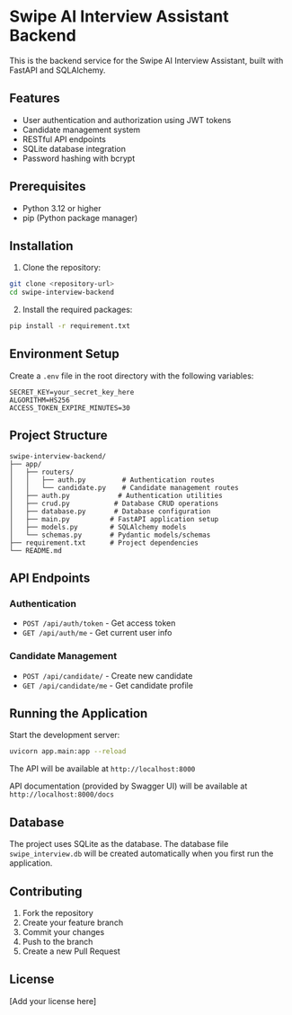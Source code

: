 # Swipe AI Interview Assistant Backend

This is the backend service for the Swipe AI Interview Assistant, built with FastAPI and SQLAlchemy.

## Features

- User authentication and authorization using JWT tokens
- Candidate management system
- RESTful API endpoints
- SQLite database integration
- Password hashing with bcrypt

## Prerequisites

- Python 3.12 or higher
- pip (Python package manager)

## Installation

1. Clone the repository:
```bash
git clone <repository-url>
cd swipe-interview-backend
```

2. Install the required packages:
```bash
pip install -r requirement.txt
```

## Environment Setup

Create a `.env` file in the root directory with the following variables:
```
SECRET_KEY=your_secret_key_here
ALGORITHM=HS256
ACCESS_TOKEN_EXPIRE_MINUTES=30
```

## Project Structure

```
swipe-interview-backend/
├── app/
│   ├── routers/
│   │   ├── auth.py         # Authentication routes
│   │   └── candidate.py    # Candidate management routes
│   ├── auth.py            # Authentication utilities
│   ├── crud.py           # Database CRUD operations
│   ├── database.py       # Database configuration
│   ├── main.py          # FastAPI application setup
│   ├── models.py        # SQLAlchemy models
│   └── schemas.py       # Pydantic models/schemas
├── requirement.txt      # Project dependencies
└── README.md
```

## API Endpoints

### Authentication
- `POST /api/auth/token` - Get access token
- `GET /api/auth/me` - Get current user info

### Candidate Management
- `POST /api/candidate/` - Create new candidate
- `GET /api/candidate/me` - Get candidate profile

## Running the Application

Start the development server:
```bash
uvicorn app.main:app --reload
```

The API will be available at `http://localhost:8000`

API documentation (provided by Swagger UI) will be available at `http://localhost:8000/docs`

## Database

The project uses SQLite as the database. The database file `swipe_interview.db` will be created automatically when you first run the application.

## Contributing

1. Fork the repository
2. Create your feature branch
3. Commit your changes
4. Push to the branch
5. Create a new Pull Request

## License

[Add your license here]
